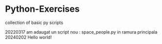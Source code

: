 # Python-Exercises
collection of basic py scripts

20220317 am adaugat un script nou : space_people.py in ramura principala
20240202 Hello world!
